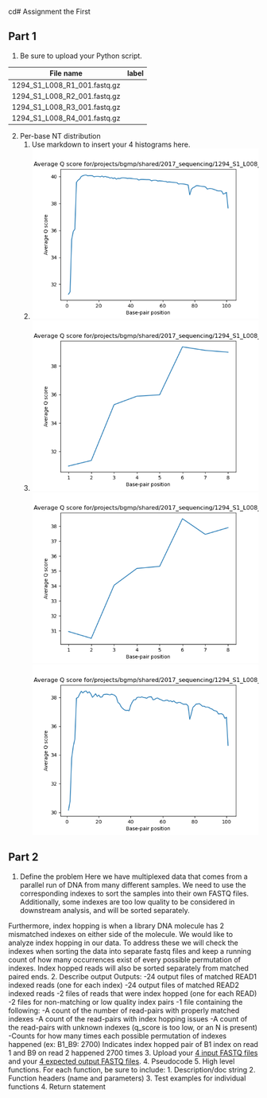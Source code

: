 cd# Assignment the First

## Part 1
1. Be sure to upload your Python script.

| File name | label |
|---|---|
| 1294_S1_L008_R1_001.fastq.gz |  |
| 1294_S1_L008_R2_001.fastq.gz |  |
| 1294_S1_L008_R3_001.fastq.gz |  |
| 1294_S1_L008_R4_001.fastq.gz |  |

2. Per-base NT distribution
    1. Use markdown to insert your 4 histograms here.
    2. ![R1 Qscore distribution](https://github.com/2020-bgmp/demultiplexing-tucker-bower/blob/master/Assignment-the-first/Qscore_analyzer_outputs/Mean_Qscore_by_position_R1.png)
    3. ![R2 Qscore distribution](https://github.com/2020-bgmp/demultiplexing-tucker-bower/blob/master/Assignment-the-first/Qscore_analyzer_outputs/Mean_Qscore_by_position_R2.png)
    ![R3 Qscore distribution](https://github.com/2020-bgmp/demultiplexing-tucker-bower/blob/master/Assignment-the-first/Qscore_analyzer_outputs/Mean_Qscore_by_position_R3.png)
    ![R4 Qscore distribution](https://github.com/2020-bgmp/demultiplexing-tucker-bower/blob/master/Assignment-the-first/Qscore_analyzer_outputs/Mean_Qscore_by_position_R4.png)
    
## Part 2
1. Define the problem
Here we have multiplexed data that comes from a parallel run of DNA from many different samples. We need to use the corresponding indexes to sort the samples into their own FASTQ files. Additionally, some indexes are too low quality to be considered in downstream analysis, and will be sorted separately. 

Furthermore, index hopping is when a library DNA molecule has 2 mismatched indexes on either side of the molecule. We would like to analyze index hopping in our data. To address these we will check the indexes when sorting the data into separate fastq files and keep a running count of how many occurrences exist of every possible permutation of indexes. Index hopped reads will also be sorted separately from matched paired ends.
2. Describe output
Outputs:
    -24 output files of matched READ1 indexed reads (one for each index)
    -24 output files of matched READ2 indexed reads
    -2 files of reads that were index hopped (one for each READ)
    -2 files for non-matching or low quality index pairs
    -1 file containing the following: 
        -A count of the number of read-pairs with properly matched indexes
        -A count of the read-pairs with index hopping issues
        -A count of the read-pairs with unknown indexes (q_score is too low, or an N is present)
        -Counts for how many times each possible permutation of indexes happened (ex: B1_B9: 2700)
         Indicates index hopped pair of B1 index on read 1 and B9 on read 2 happened 2700 times
3. Upload your [4 input FASTQ files](../TEST-input_FASTQ) and your [4 expected output FASTQ files](../TEST-output_FASTQ).
4. Pseudocode
5. High level functions. For each function, be sure to include:
    1. Description/doc string
    2. Function headers (name and parameters)
    3. Test examples for individual functions
    4. Return statement
